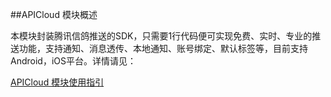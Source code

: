 ##APICloud 模块概述

本模块封装腾讯信鸽推送的SDK，只需要1行代码便可实现免费、实时、专业的推送功能，支持通知、消息透传、本地通知、账号绑定、默认标签等，目前支持Android，iOS平台。详情请见：

[APICloud 模块使用指引](https://docs.apicloud.com/Client-API/Open-SDK/tencentPush)